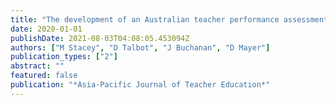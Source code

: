 ```yaml
---
title: "The development of an Australian teacher performance assessment: Lessons from the international literature"
date: 2020-01-01
publishDate: 2021-08-03T04:08:05.453094Z
authors: ["M Stacey", "D Talbot", "J Buchanan", "D Mayer"]
publication_types: ["2"]
abstract: ""
featured: false
publication: "*Asia-Pacific Journal of Teacher Education*"
---
```


